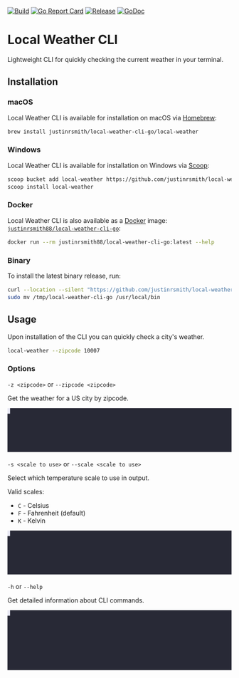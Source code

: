 [![Build](https://github.com/justinrsmith/local-weather-cli-go/workflows/build/badge.svg)](https://github.com/justinrsmith/local-weather-cli-go/actions?query=workflow%3Abuild)
[![Go Report Card](https://goreportcard.com/badge/github.com/justinrsmith/local-weather-cli-go)](https://goreportcard.com/report/github.com/justinrsmith/local-weather-cli-go)
[![Release](https://img.shields.io/github/release/justinrsmith/local-weather-cli-go)](https://github.com/justinrsmith/local-weather-cli-go/releases)
[![GoDoc](https://godoc.org/github.com/gin-gonic/gin?status.svg)](https://godoc.org/github.com/justinrsmith/local-weather-cli-go/pkg/fetchweather)

# Local Weather CLI

Lightweight CLI for quickly checking the current weather in your terminal.

## Installation

### macOS

Local Weather CLI is available for installation on macOS via [Homebrew](https://brew.sh/):

```sh
brew install justinrsmith/local-weather-cli-go/local-weather
```

### Windows

Local Weather CLI is available for installation on Windows via [Scoop](https://scoop.sh/):

```sh
scoop bucket add local-weather https://github.com/justinrsmith/local-weather-cli-go.git
scoop install local-weather
```

### Docker

Local Weather CLI is also available as a [Docker](https://www.docker.com/) image: [`justinrsmith88/local-weather-cli-go`](https://hub.docker.com/r/justinrsmith88/local-weather-cli-go):

```sh
docker run --rm justinrsmith88/local-weather-cli-go:latest --help
```

### Binary

To install the latest binary release, run:

```sh
curl --location --silent "https://github.com/justinrsmith/local-weather-cli-go/releases/download/v<VERSION>/local-weather-cli-go_<VERSION>_Darwin_x86_64.tar.gz" | tar xz -C /tmp
sudo mv /tmp/local-weather-cli-go /usr/local/bin
```

## Usage

Upon installation of the CLI you can quickly check a city's weather.

```sh
local-weather --zipcode 10007
```

### Options

`-z <zipcode>` or `--zipcode <zipcode>`

Get the weather for a US city by zipcode.

![Example](./docs/examples/zipcode_usage.svg)

`-s <scale to use>` or `--scale <scale to use>`

Select which temperature scale to use in output.

Valid scales:
- `C` - Celsius
- `F` - Fahrenheit (default)
- `K` - Kelvin

![Example](./docs/examples/scale_usage.svg)

`-h` or `--help`

Get detailed information about CLI commands.

![Example](./docs/examples/help_usage.svg)
